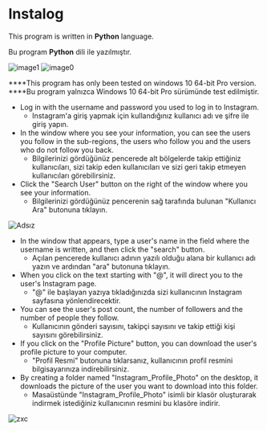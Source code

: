 # Instalog

This program is written in **Python** language.

Bu program **Python** dili ile yazılmıştır.

![image1](https://user-images.githubusercontent.com/84701901/134167894-1c3160a1-6a40-4511-a20d-de0ad82195f8.jpg)
![image0](https://user-images.githubusercontent.com/84701901/134167896-3bee164d-85e7-45d8-b2e0-710fe47933be.jpg)

****This program has only been tested on windows 10 64-bit Pro version.
****Bu program yalnızca Windows 10 64-bit Pro sürümünde test edilmiştir.
- Log in with the username and password you used to log in to Instagram.
  * Instagram'a giriş yapmak için kullandığınız kullanıcı adı ve şifre ile giriş yapın.
- In the window where you see your information, you can see the users you follow in the sub-regions, the users who follow you and the users who do not follow you back.
  * Bilgilerinizi gördüğünüz pencerede alt bölgelerde takip ettiğiniz kullanıcıları, sizi takip eden kullanıcıları ve sizi geri takip etmeyen kullanıcıları görebilirsiniz.
- Click the "Search User" button on the right of the window where you see your information.
  * Bilgilerinizi gördüğünüz pencerenin sağ tarafında bulunan "Kullanıcı Ara" butonuna tıklayın.

![Adsız](https://user-images.githubusercontent.com/84701901/134169117-66ee8873-6f25-4599-8ade-1a96fbf319f4.png)
- In the window that appears, type a user's name in the field where the username is written, and then click the "search" button.
  * Açılan pencerede kullanıcı adının yazılı olduğu alana bir kullanıcı adı yazın ve ardından "ara" butonuna tıklayın.
- When you click on the text starting with "@", it will direct you to the user's Instagram page.
  * "@" ile başlayan yazıya tıkladığınızda sizi kullanıcının Instagram sayfasına yönlendirecektir.
- You can see the user's post count, the number of followers and the number of people they follow.
  * Kullanıcının gönderi sayısını, takipçi sayısını ve takip ettiği kişi sayısını görebilirsiniz.
- If you click on the "Profile Picture" button, you can download the user's profile picture to your computer.
  * "Profil Resmi" butonuna tıklarsanız, kullanıcının profil resmini bilgisayarınıza indirebilirsiniz.
- By creating a folder named "Instagram_Profile_Photo" on the desktop, it downloads the picture of the user you want to download into this folder.
  * Masaüstünde "Instagram_Profile_Photo" isimli bir klasör oluşturarak indirmek istediğiniz kullanıcının resmini bu klasöre indirir.

![zxc](https://user-images.githubusercontent.com/84701901/134171302-59905284-f5af-4dd1-a46d-882532c564dd.png)
